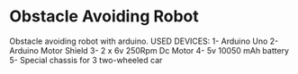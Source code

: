 # Obstacle Avoiding Robot
Obstacle avoiding robot with arduino.
USED DEVICES:
1- Arduino Uno
2- Arduino Motor Shield
3- 2 x 6v 250Rpm Dc Motor
4- 5v 10050 mAh battery
5- Special chassis for 3 two-wheeled car
